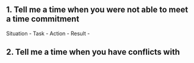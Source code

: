 <!-- Draft -->
## 1. Tell me a time when you were not able to meet a time commitment
Situation -
Task - 
Action -
Result -

## 2. Tell me a time when you have conflicts with 
